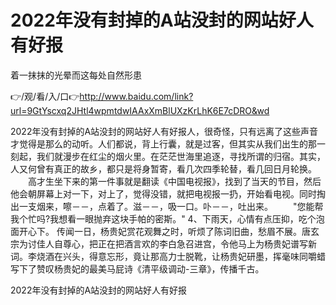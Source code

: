 # 2022年没有封掉的A站没封的网站好人有好报
着一抹抹的光晕而这每处自然形患

👉/观/看/入/口👉http://www.baidu.com/link?url=9GtYscxq2JHtl4wpmtdwIAAxXmBlUXzKrLhK6E7cDRO&wd

2022年没有封掉的A站没封的网站好人有好报人，很奇怪，只有远离了这些声音才觉得是那么的动听。人们都说，背上行囊，就是过客，但其实从我们出生的那一刻起，我们就漫步在红尘的烟火里。在茫茫世海里追逐，寻找所谓的归宿。其实，人又何曾有真正的故乡，都只是将身暂寄，看几次四季轮替，看几回日月轮换。
　　高才生坐下来的第一件事就是翻读《中国电视报》，找到了当天的节目，然后他会朝屏幕上对一下，对上了，觉得没错，就把电视报一扔，开始看电视。同时掏出一支烟来，嚓－－，点着了。滋－－，吸一口。卟－－，吐出来。
　　"您能帮我个忙吗?我想看一眼抛弃这块手帕的密斯。"
	4、下雨天，心情有点压抑，吃个泡面开心下。
传闻一日，杨贵妃赏花观舞之时，听烦了陈词旧曲，愁眉不展。唐玄宗为讨佳人自尊心，把正在把酒言欢的李白急召进宫，令他马上为杨贵妃谱写新词。李烧酒在兴头，得意忘形，竟让那高力士脱靴，让杨贵妃研墨，挥毫味同嚼蜡写下了赞叹杨贵妃的最美马屁诗《清平级调动-三章》，传播千古。

2022年没有封掉的A站没封的网站好人有好报

